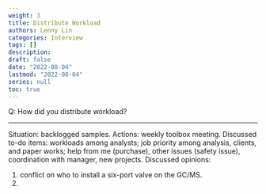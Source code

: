 ```yaml
---
weight: 3
title: Distribute Workload
authors: Lenny Lin
categories: Interview
tags: []
description: 
draft: false
date: "2022-08-04"
lastmod: "2022-08-04"
series: null
toc: true
---
```


Q: How did you distribute workload?
<!--more-->

---

Situation: backlogged samples.
Actions: weekly toolbox meeting.
Discussed to-do items: workloads among analysts; job priority among analysis, clients, and paper works; help from me (purchase), other issues (safety issue), coordination with manager, new projects.
Discussed opinions: 
1) conflict on who to install a six-port valve on the GC/MS.
2) 
